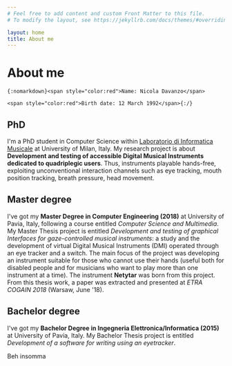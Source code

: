 ```yaml
---
# Feel free to add content and custom Front Matter to this file.
# To modify the layout, see https://jekyllrb.com/docs/themes/#overriding-theme-defaults

layout: home
title: About me
---
```


# About me

```
{:nomarkdown}<span style="color:red">Name: Nicola Davanzo</span>
```

```
<span style="color:red">Birth date: 12 March 1992</span>{:/}
```

## PhD

I'm a PhD student in Computer Science within [Laboratorio di Informatica Musicale](https://www.lim.di.unimi.it/) at University of Milan, Italy. My research project is about **Development and testing of accessible Digital Musical Instruments dedicated to quadriplegic users**. Thus, instruments playable hands-free, exploiting unconventional interaction channels such as eye tracking, mouth position tracking, breath pressure, head movement.

## Master degree

I've got my **Master Degree in Computer Engineering (2018)** at University of Pavia, Italy, following a course entitled *Computer Science and Multimedia*. My Master Thesis project is entitled *Development and testing of graphical Interfaces for gaze-controlled musical instruments*: a study and the development of virtual Digital Musical Instruments (DMI) operated through an eye tracker and a switch. The main focus of the project was developing an instrument suitable for those who cannot use their hands (useful both for disabled people and for musicians who want to play more than one instrument at a time). The instrument **Netytar** was born from this project. From this thesis work, a paper was extracted and presented at *ETRA COGAIN 2018* (Warsaw, June '18).

## Bachelor degree

I've got my **Bachelor Degree in Ingegneria Elettronica/Informatica (2015)** at University of Pavia, Italy. My Bachelor Thesis project is entitled *Development of a software for writing using an eyetracker*.



Beh insomma
